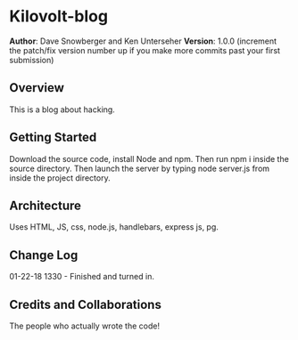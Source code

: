 # Kilovolt-blog

**Author**: Dave Snowberger and Ken Unterseher
**Version**: 1.0.0 (increment the patch/fix version number up if you make more commits past your first submission)

## Overview
This is a blog about hacking.

## Getting Started
Download the source code, install Node and npm. Then run npm i inside the source directory. Then launch the server by typing node server.js from inside the project directory.

## Architecture
Uses HTML, JS, css, node.js, handlebars, express js, pg.

## Change Log
01-22-18 1330 - Finished and turned in.

## Credits and Collaborations
The people who actually wrote the code!
